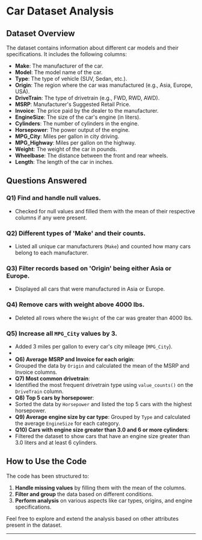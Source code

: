 # Car Dataset Analysis

## Dataset Overview
The dataset contains information about different car models and their specifications. It includes the following columns:
- **Make**: The manufacturer of the car.
- **Model**: The model name of the car.
- **Type**: The type of vehicle (SUV, Sedan, etc.).
- **Origin**: The region where the car was manufactured (e.g., Asia, Europe, USA).
- **DriveTrain**: The type of drivetrain (e.g., FWD, RWD, AWD).
- **MSRP**: Manufacturer's Suggested Retail Price.
- **Invoice**: The price paid by the dealer to the manufacturer.
- **EngineSize**: The size of the car's engine (in liters).
- **Cylinders**: The number of cylinders in the engine.
- **Horsepower**: The power output of the engine.
- **MPG_City**: Miles per gallon in city driving.
- **MPG_Highway**: Miles per gallon on the highway.
- **Weight**: The weight of the car in pounds.
- **Wheelbase**: The distance between the front and rear wheels.
- **Length**: The length of the car in inches.

## Questions Answered

### Q1) Find and handle null values.
- Checked for null values and filled them with the mean of their respective columns if any were present.

### Q2) Different types of 'Make' and their counts.
- Listed all unique car manufacturers (`Make`) and counted how many cars belong to each manufacturer.

### Q3) Filter records based on 'Origin' being either Asia or Europe.
- Displayed all cars that were manufactured in Asia or Europe.

### Q4) Remove cars with weight above 4000 lbs.
- Deleted all rows where the `Weight` of the car was greater than 4000 lbs.

### Q5) Increase all `MPG_City` values by 3.
- Added 3 miles per gallon to every car's city mileage (`MPG_City`).
- 
- **Q6) Average MSRP and Invoice for each origin**:
- Grouped the data by `Origin` and calculated the mean of the MSRP and Invoice columns.
- **Q7) Most common drivetrain**:
- Identified the most frequent drivetrain type using `value_counts()` on the `DriveTrain` column.
- **Q8) Top 5 cars by horsepower**:
-  Sorted the data by `Horsepower` and listed the top 5 cars with the highest horsepower.
- **Q9) Average engine size by car type**: Grouped by `Type` and calculated the average `EngineSize` for each category.
- **Q10) Cars with engine size greater than 3.0 and 6 or more cylinders**:
-  Filtered the dataset to show cars that have an engine size greater than 3.0 liters and at least 6 cylinders.
## How to Use the Code
The code has been structured to:
1. **Handle missing values** by filling them with the mean of the columns.
2. **Filter and group** the data based on different conditions.
3. **Perform analysis** on various aspects like car types, origins, and engine specifications.

Feel free to explore and extend the analysis based on other attributes present in the dataset.

---

